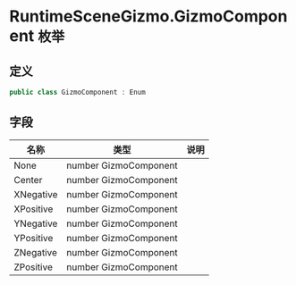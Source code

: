 ﻿# RuntimeSceneGizmo.GizmoComponent `枚举`


## 定义

```csharp
public class GizmoComponent : Enum
```

## 字段

|名称|类型|说明|
|---|---|---|
|None|number GizmoComponent||
|Center|number GizmoComponent||
|XNegative|number GizmoComponent||
|XPositive|number GizmoComponent||
|YNegative|number GizmoComponent||
|YPositive|number GizmoComponent||
|ZNegative|number GizmoComponent||
|ZPositive|number GizmoComponent||
